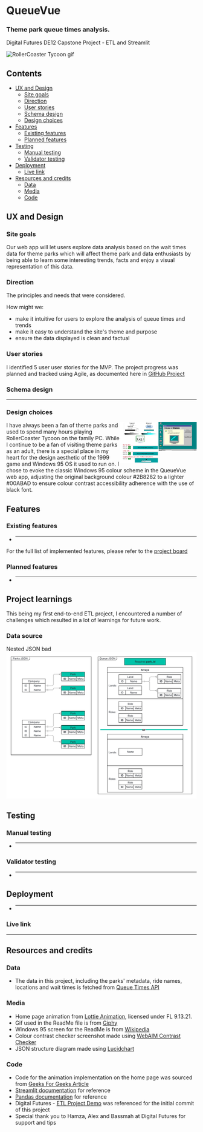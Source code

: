 # QueueVue
### Theme park queue times analysis.
Digital Futures DE12 Capstone Project - ETL and Streamlit

![RollerCoaster Tycoon gif](/readme_media/rollercoaster_tycoon.gif)

## Contents
- [UX and Design](#ux-and-design)
  - [Site goals](https://github.com/maria-grozova/queuevue/README.md###site-goals)
  - [Direction](https://github.com/maria-grozova/queuevue/README.md###direction)
  - [User stories](https://github.com/maria-grozova/queuevue/README.md###user-stories)
  - [Schema design](https://github.com/maria-grozova/queuevue/README.md###schema-design)
  - [Design choices](https://github.com/maria-grozova/queuevue/README.md###design-choices)
- [Features](https://github.com/maria-grozova/queuevue/README.md##features)
  - [Existing features](https://github.com/maria-grozova/queuevue/README.md###existing-features)
  - [Planned features](https://github.com/maria-grozova/queuevue/README.md###planned-features)
- [Testing](https://github.com/maria-grozova/queuevue/README.md##testing)
  - [Manual testing](https://github.com/maria-grozova/queuevue/README.md###manual-testing)
  - [Validator testing](https://github.com/maria-grozova/queuevue/README.md###validator-testing)
- [Deployment](https://github.com/maria-grozova/queuevue/README.md##deployment)
  - [Live link](https://github.com/maria-grozova/queuevue/README.md###live-link)
- [Resources and credits](https://github.com/maria-grozova/queuevue/README.md##resources-and-credits)
  - [Data](https://github.com/maria-grozova/queuevue/README.md###data)
  - [Media](https://github.com/maria-grozova/queuevue/README.md###media)
  - [Code](https://github.com/maria-grozova/queuevue/README.md###code)

## UX and Design
### Site goals
Our web app will let users explore data analysis based on the wait times data for theme parks which will affect theme park and data enthusiasts by being able to learn some interesting trends, facts and enjoy a visual representation of this data.

### Direction
The principles and needs that were considered.

How might we:
- make it intuitive for users to explore the analysis of queue times and trends
- make it easy to understand the site's theme and purpose
- ensure the data displayed is clean and factual

### User stories
I identified 5 user user stories for the MVP.
The project progress was planned and tracked using Agile, as documented here in [GitHub Project](https://github.com/users/maria-grozova/projects/7)

### Schema design
***

### Design choices
<a href="Windows 95"><img src="/readme_media/windows_95.png" align="right" width="20%" ></a> 
<a href="WebAim Screenshot"><img src="/readme_media/colour_contrast_check.png" align="right" width="20%" ></a> 
I have always been a fan of theme parks and used to spend many hours playing RollerCoaster Tycoon on the family PC. While I continue to be a fan of visiting theme parks as an adult, there is a special place in my heart for the design aesthetic of the 1999 game and Windows 95 OS it used to run on. I chose to evoke the classic Windows 95 colour scheme in the QueueVue web app, adjusting the original background colour #2B8282 to a lighter #00ABAD to ensure colour contrast accessibility adherence with the use of black font.



## Features
### Existing features
- **********

For the full list of implemented features, please refer to the [project board](https://github.com/users/maria-grozova/projects/7)

### Planned features
- ***
## Project learnings
This being my first end-to-end ETL project, I encountered a number of challenges which resulted in a lot of learnings for future work.
### Data source
Nested JSON bad
![JSON structure](/readme_media/json_structure_diagram.png)
## Testing
### Manual testing
- ***

### Validator testing
- ***

## Deployment
- ***

### Live link
***

## Resources and credits
### Data
- The data in this project, including the parks' metadata, ride names, locations and wait times is fetched from [Queue Times API](https://queue-times.com/)

### Media
- Home page animation from [Lottie Animation](https://lottiefiles.com/free-animation/roller-coaster-sA1NACEeoj), licensed under FL 9.13.21.
- Gif used in the ReadMe file is from [Giphy](https://media3.giphy.com/media/v1.Y2lkPTc5MGI3NjExajNsMWFlNnFlcDZtdzNlZzRpOHNiNXF1M3RmYW9uajh5eDVrYXdwMCZlcD12MV9pbnRlcm5hbF9naWZfYnlfaWQmY3Q9Zw/Gt0j4zPgzHL8pTPiqc/giphy.gif)
- Windows 95 screen for the ReadMe is from [Wikipedia](https://en.wikipedia.org/wiki/Windows_95)
- Colour contrast checker screenshot made using [WebAIM Contrast Checker](https://webaim.org/resources/contrastchecker/)
- JSON structure diagram made using [Lucidchart](https://www.lucidchart.com/)

### Code
- Code for the animation implementation on the home page was sourced from [Geeks For Geeks Article](https://www.geeksforgeeks.org/adding-lottie-animation-in-streamlit-webapp/)
- [Streamlit documentation](https://docs.streamlit.io/) for reference
- [Pandas documentation](https://pandas.pydata.org/docs/) for reference
- Digital Futures - [ETL Project Demo](https://github.com/de-2502-a/etl-project-demo/tree/initial-project-setup) was referenced for the initial commit of this project
- Special thank you to Hamza, Alex and Bassmah at Digital Futures for support and tips

